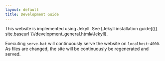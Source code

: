 ```yaml
---
layout: default
title: Development Guide
---
```


This website is implemented using Jekyll. See [Jekyll installation guide]({{ site.baseurl }}/development_general.html#Jekyll).

Executing `serve.bat` will continuously serve the website on `localhost:4000`. As files are changed, the site will be continuously be regenerated and served.
